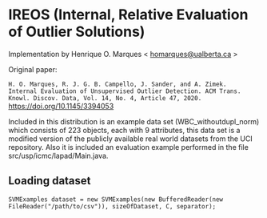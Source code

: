 # IREOS (Internal, Relative Evaluation of Outlier Solutions)

Implementation by Henrique O. Marques < homarques@ualberta.ca >

Original paper:

```H. O. Marques, R. J. G. B. Campello, J. Sander, and A. Zimek.``` </br>
```Internal Evaluation of Unsupervised Outlier Detection. ACM Trans. Knowl. Discov. Data, Vol. 14, No. 4, Article 47, 2020.``` </br>
https://doi.org/10.1145/3394053

Included in this distribution is an example data set (WBC_withoutdupl_norm) which consists of 223 objects, each with 9 attributes, this data set is a modified version of the publicly available real world datasets from the UCI repository.
Also it is included an evaluation example performed in the file src/usp/icmc/lapad/Main.java. 


## Loading dataset

```SVMExamples dataset = new SVMExamples(new BufferedReader(new FileReader("/path/to/csv")), sizeOfDataset, C, separator);```

